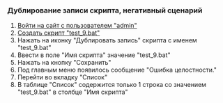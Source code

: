 ### Дублирование записи скрипта, негативный сценарий

1. [Войти на сайт с пользователем "admin"](../../../../0.%20Шаги/1.%20Войти%20на%20сайт%20с%20пользователем%20username.md)
1. [Создать скрипт "test_9.bat"](../../../../0.%20Шаги/2.%20Создать%20скрипт%20с%20именем%20test_name.md)
1. Нажать на иконку "Дублировать запись" скрипта с именем "test_9.bat"
1. Ввести в поле "Имя скрипта" значение "test_9.bat"
1. Нажать на кнопку "Сохранить"
1. Под главным меню появилось сообщение "Ошибка целостности."
1. Перейти во вкладку "Список"
1. В таблице "Список" содержится только 1 строка со значением "test_9.bat" в столбце "Имя скрипта"